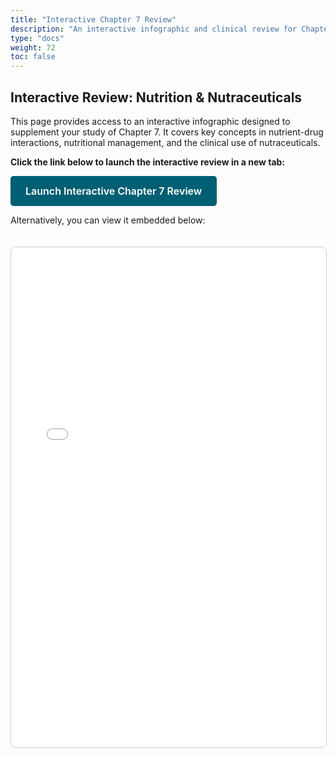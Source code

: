 ```yaml
---
title: "Interactive Chapter 7 Review"
description: "An interactive infographic and clinical review for Chapter 7: Nutrition and Nutraceuticals."
type: "docs"
weight: 72
toc: false
---
```


## Interactive Review: Nutrition & Nutraceuticals

This page provides access to an interactive infographic designed to supplement your study of Chapter 7. It covers key concepts in nutrient-drug interactions, nutritional management, and the clinical use of nutraceuticals.

**Click the link below to launch the interactive review in a new tab:**

<a href="/pathoDocs/reviews/ch7/chapter-review.html" target="_blank" rel="noopener noreferrer" class="btn btn-primary">Launch Interactive Chapter 7 Review</a>

Alternatively, you can view it embedded below:

<iframe src="/pathoDocs/reviews/ch7/chapter-review.html" width="100%" height="800px" style="border:1px solid #ccc; border-radius: 8px; margin-top: 20px;">
  Your browser does not support iframes. Please <a href="/pathoDocs/reviews/ch7/chapter-review.html" target="_blank" rel="noopener noreferrer">click here to view the content</a>.
</iframe>

<style>
.btn-primary {
  display: inline-block;
  font-weight: 600;
  color: #fff;
  background-color: #005f73; /* Primary color from your HTML's palette */
  border-color: #005f73;
  text-align: center;
  vertical-align: middle;
  cursor: pointer;
  padding: 0.75rem 1.5rem;
  font-size: 1rem;
  line-height: 1.5;
  border-radius: 0.3rem;
  text-decoration: none;
  transition: color .15s ease-in-out,background-color .15s ease-in-out,border-color .15s ease-in-out,box-shadow .15s ease-in-out;
}

.btn-primary:hover {
  background-color: #0a9396; /* Secondary color for hover */
  border-color: #0a9396;
  color: #fff;
  text-decoration: none;
}
</style>
